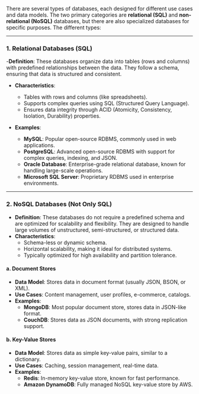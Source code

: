 There are several types of databases, each designed for different use cases and data models. The two primary categories are **relational (SQL)** and **non-relational (NoSQL)** databases, but there are also specialized databases for specific purposes. The different types:

---

### **1. Relational Databases (SQL)**
-**Definition**: These databases organize data into tables (rows and columns) with predefined relationships between the data. They follow a schema, ensuring that data is structured and consistent.

- **Characteristics**:
  - Tables with rows and columns (like spreadsheets).
  - Supports complex queries using SQL (Structured Query Language).
  - Ensures data integrity through ACID (Atomicity, Consistency, Isolation, Durability) properties.

- **Examples**:
  - **MySQL**: Popular open-source RDBMS, commonly used in web applications.
  - **PostgreSQL**: Advanced open-source RDBMS with support for complex queries, indexing, and JSON.
  - **Oracle Database**: Enterprise-grade relational database, known for handling large-scale operations.
  - **Microsoft SQL Server**: Proprietary RDBMS used in enterprise environments.

---

### **2. NoSQL Databases (Not Only SQL)**
- **Definition**: These databases do not require a predefined schema and are optimized for scalability and flexibility. They are designed to handle large volumes of unstructured, semi-structured, or structured data.
- **Characteristics**:
  - Schema-less or dynamic schema.
  - Horizontal scalability, making it ideal for distributed systems.
  - Typically optimized for high availability and partition tolerance.

#### a. **Document Stores**
- **Data Model**: Stores data in document format (usually JSON, BSON, or XML).
- **Use Cases**: Content management, user profiles, e-commerce, catalogs.
- **Examples**:
  - **MongoDB**: Most popular document store, stores data in JSON-like format.
  - **CouchDB**: Stores data as JSON documents, with strong replication support.


#### b. **Key-Value Stores**
- **Data Model**: Stores data as simple key-value pairs, similar to a dictionary.
- **Use Cases**: Caching, session management, real-time data.
- **Examples**:
  - **Redis**: In-memory key-value store, known for fast performance.
  - **Amazon DynamoDB**: Fully managed NoSQL key-value store by AWS.

